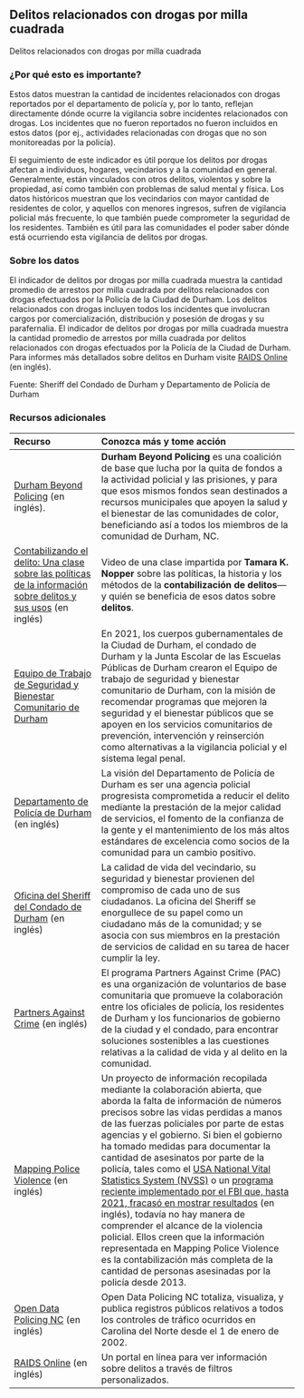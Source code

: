 ﻿## Delitos relacionados con drogas por milla cuadrada
Delitos relacionados con drogas por milla cuadrada

### ¿Por qué esto es importante?
Estos datos muestran la cantidad de incidentes relacionados con drogas reportados por el departamento de policía y, por lo tanto, reflejan directamente dónde ocurre la vigilancia sobre incidentes relacionados con drogas. Los incidentes que no fueron reportados no fueron incluidos en estos datos (por ej., actividades relacionadas con drogas que no son monitoreadas por la policía).

El seguimiento de este indicador es útil porque los delitos por drogas afectan a individuos, hogares, vecindarios y a la comunidad en general. Generalmente, están vinculados con otros delitos, violentos y sobre la propiedad, así como también con problemas de salud mental y física. Los datos históricos muestran que los vecindarios con mayor cantidad de residentes de color, y aquellos con menores ingresos, sufren de vigilancia policial más frecuente, lo que también puede comprometer la seguridad de los residentes. También es útil para las comunidades el poder saber dónde está ocurriendo esta vigilancia de delitos por drogas.

### Sobre los datos
El indicador de delitos por drogas por milla cuadrada muestra la cantidad promedio de arrestos por milla cuadrada por delitos relacionados con drogas efectuados por la Policía de la Ciudad de Durham. Los delitos relacionados con drogas incluyen todos los incidentes que involucran cargos por comercialización, distribución y posesión de drogas y su parafernalia. El indicador de delitos por drogas por milla cuadrada muestra la cantidad promedio de arrestos por milla cuadrada por delitos relacionados con drogas efectuados por la Policía de la Ciudad de Durham. Para informes más detallados sobre delitos en Durham visite [RAIDS Online](https://communitycrimemap.com/) (en inglés).

Fuente: Sheriff del Condado de Durham y Departamento de Policía de Durham

### Recursos adicionales

| Recurso                                                                                                       | Conozca más y tome acción                                                                                                                                                                                                                                                                                                                                                                                                                                                                                                                                                                                                            | 
|:---------------------------------------------------------------------------------------------------------------|:--------------------------------------------------------------------------------------------------------------------------------------------------------------------------------------------------------------------------------------------------------------------------------------------------------------------------------------------------------------------------------------------------------------------------------------------------------------------------------------------------------------------------------------------------------------------------------------------------------------------------------------|
| [Durham Beyond Policing](https://durhambeyondpolicing.org/) (en inglés).                                                                                     | **Durham Beyond Policing** es una coalición de base que lucha por la quita de fondos a la actividad policial y las prisiones, y para que esos mismos fondos sean destinados a recursos municipales que apoyen la salud y el bienestar de las comunidades de color, beneficiando así a todos los miembros de la comunidad de Durham, NC.                                                                                                                                                                                                                                                                                                                                                                                      |
| [Contabilizando el delito: Una clase sobre las políticas de la información sobre delitos y sus usos](https://www.youtube.com/watch?v=I0tE96ICNF0) (en inglés)                                       | Video de una clase impartida por **Tamara K. Nopper** sobre las políticas, la historia y los métodos de la **contabilización de delitos**—y quién se beneficia de esos datos sobre **delitos**.                                                                                                                                                                                                                                                                                                                                                                                                                                                                                    |
| [Equipo de Trabajo de Seguridad y Bienestar Comunitario de Durham](https://durhamnc.gov/4448/Community-Safety-Wellness-Task-Force) | En 2021, los cuerpos gubernamentales de la Ciudad de Durham, el condado de Durham y la Junta Escolar de las Escuelas Públicas de Durham crearon el Equipo de trabajo de seguridad y bienestar comunitario de Durham, con la misión de recomendar programas que mejoren la seguridad y el bienestar públicos que se apoyen en los servicios comunitarios de prevención, intervención y reinserción como alternativas a la vigilancia policial y el sistema legal penal.                                                                                                                                                                                                                                   |
| [Departamento de Policía de Durham](http://durhamnc.gov/149/Police-Department) (en inglés)                                          | La visión del Departamento de Policía de Durham es ser una agencia policial progresista comprometida a reducir el delito mediante la prestación de la mejor calidad de servicios, el fomento de la confianza de la gente y el mantenimiento de los más altos estándares de excelencia como socios de la comunidad para un cambio positivo.                                                                                                                                                                                                                                                                                                                                            |
| [Oficina del Sheriff del Condado de Durham](http://dconc.gov/government/departments-f-z/sheriff-s-office) (en inglés)            | La calidad de vida del vecindario, su seguridad y bienestar provienen del compromiso de cada uno de sus ciudadanos. La oficina del Sheriff se enorgullece de su papel como un ciudadano más de la comunidad; y se asocia con sus miembros en la prestación de servicios de calidad en su tarea de hacer cumplir la ley.                                                                                                                                                                                                                                                                                                                                                  |
| [Partners Against Crime](http://durhamnc.gov/201/Partners-Against-Crime) (en inglés)                                       | El programa Partners Against Crime (PAC) es una organización de voluntarios de base comunitaria que promueve la colaboración entre los oficiales de policía, los residentes de Durham y los funcionarios de gobierno de la ciudad y el condado, para encontrar soluciones sostenibles a las cuestiones relativas a la calidad de vida y al delito en la comunidad.                                                                                                                                                                                                                                                                                                                                              |
| [Mapping Police Violence](https://mappingpoliceviolence.org/) (en inglés)                                                  | Un proyecto de información recopilada mediante la colaboración abierta, que aborda la falta de información de números precisos sobre las vidas perdidas a manos de las fuerzas policiales por parte de estas agencias y el gobierno. Si bien el gobierno ha tomado medidas para documentar la cantidad de asesinatos por parte de la policía, tales como el [USA National Vital Statistics System (NVSS)](https://www.cdc.gov/nchs/nvss/index.htm) o un [programa reciente implementado por el FBI que, hasta 2021, fracasó en mostrar resultados](https://www.theguardian.com/us-news/2021/may/17/fbi-police-use-of-force-data-records) (en inglés), todavía no hay manera de comprender el alcance de la violencia policial. Ellos creen que la información representada en Mapping Police Violence es la contabilización más completa de la cantidad de personas asesinadas por la policía desde 2013. |
| [Open Data Policing NC](https://opendatapolicingnc.com/) (en inglés)                                                       |Open Data Policing NC totaliza, visualiza, y publica registros públicos relativos a todos los controles de tráfico ocurridos en Carolina del Norte desde el 1 de enero de 2002.|
| [RAIDS Online](http://raidsonline.com) (en inglés)                                                                         |Un portal en línea para ver información sobre delitos a través de filtros personalizados.|

